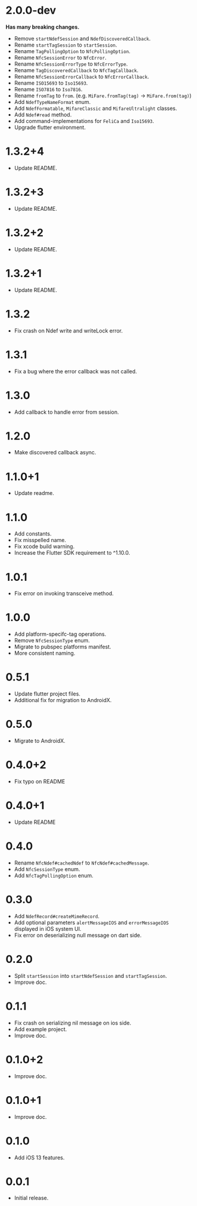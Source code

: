 # 2.0.0-dev

**Has many breaking changes.**

* Remove `startNdefSession` and `NdefDiscoveredCallback`.
* Rename `startTagSession` to `startSession`.
* Rename `TagPollingOption` to `NfcPollingOption`.
* Rename `NfcSessionError` to `NfcError`.
* Rename `NfcSessionErrorType` to `NfcErrorType`.
* Rename `TagDiscoveredCallback` to `NfcTagCallback`.
* Rename `NfcSessionErrorCallback` to `NfcErrorCallback`.
* Rename `ISO15693` to `Iso15693`.
* Rename `ISO7816` to `Iso7816`.
* Rename `fromTag` to `from`. (e.g. `MiFare.fromTag(tag)` -> `MiFare.from(tag)`)
* Add `NdefTypeNameFormat` enum.
* Add `NdefFormatable`, `MifareClassic` and `MifareUltralight` classes.
* Add `Ndef#read` method.
* Add command-implementations for `FeliCa` and `Iso15693`.
* Upgrade flutter environment.

# 1.3.2+4

* Update README.

# 1.3.2+3

* Update README.

# 1.3.2+2

* Update README.

# 1.3.2+1

* Update README.

# 1.3.2

* Fix crash on Ndef write and writeLock error.

# 1.3.1

* Fix a bug where the error callback was not called.

# 1.3.0

* Add callback to handle error from session.

# 1.2.0

* Make discovered callback async.

# 1.1.0+1

* Update readme.

# 1.1.0

* Add constants.
* Fix misspelled name.
* Fix xcode build warning.
* Increase the Flutter SDK requirement to ^1.10.0.

# 1.0.1

* Fix error on invoking transceive method.

# 1.0.0

* Add platform-specifc-tag operations.
* Remove `NfcSessionType` enum.
* Migrate to pubspec platforms manifest.
* More consistent naming.

# 0.5.1

* Update flutter project files.
* Additional fix for migration to AndroidX.

# 0.5.0

* Migrate to AndroidX.

# 0.4.0+2

* Fix typo on README

# 0.4.0+1

* Update README

# 0.4.0

* Rename `NfcNdef#cachedNdef` to `NfcNdef#cachedMessage`.
* Add `NfcSessionType` enum.
* Add `NfcTagPollingOption` enum.

# 0.3.0

* Add `NdefRecord#createMimeRecord`.
* Add optional parameters `alertMessageIOS` and `errorMessageIOS` displayed in iOS system UI.
* Fix error on deserializing null message on dart side.

# 0.2.0

* Split `startSession` into `startNdefSession` and `startTagSession`.
* Improve doc.

# 0.1.1

* Fix crash on serializing nil message on ios side.
* Add example project.
* Improve doc.

# 0.1.0+2

* Improve doc.

# 0.1.0+1

* Improve doc.

# 0.1.0

* Add iOS 13 features.

# 0.0.1

* Initial release.
